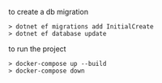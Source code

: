 to create a db migration

```shell
> dotnet ef migrations add InitialCreate
> dotnet ef database update
```

to run the project

```shell
> docker-compose up --build
> docker-compose down
```
